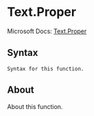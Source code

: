 # Text.Proper

Microsoft Docs: [Text.Proper](https://docs.microsoft.com/en-us/powerquery-m/text-proper)

## Syntax

```
Syntax for this function.
```

## About

About this function.

